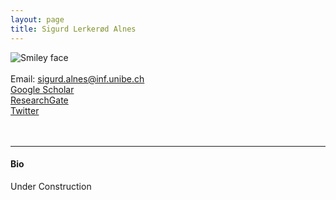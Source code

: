 ```yaml
---
layout: page
title: Sigurd Lerkerød Alnes
---
```


<img align="left" style="display:inline" src="https://raw.githubusercontent.com/aath0/aath0.github.io/master/assets/img/AlnesSigurd_Picture.jpg" alt="Smiley face" style="width:300px;padding:25px"/> <br/> <br/>
Email: sigurd.alnes@inf.unibe.ch<br/>
<a href="https://scholar.google.com/citations?user=ECfihgYAAAAJ">Google Scholar</a><br/>
<a href="https://www.researchgate.net/profile/Sigurd_Alnes">ResearchGate</a><br/>
<a href="https://twitter.com/lerknes">Twitter</a>
<br/>
<br/>
<br/>

---
#### Bio
Under Construction
